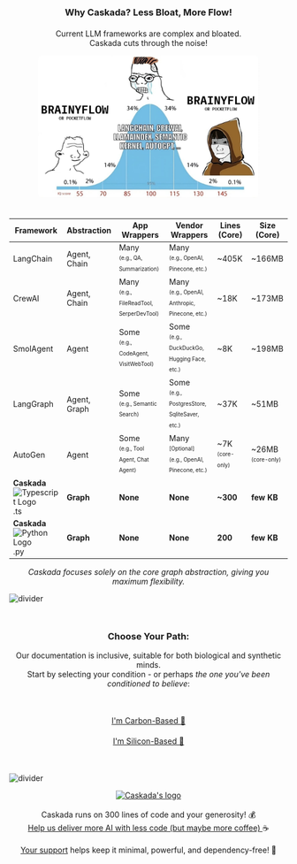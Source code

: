 <!-- Why Caskada Section -->
<div class="comparison-section">
  <h3 style="text-align: center; margin-bottom: 20px;">Why Caskada? Less Bloat, More Flow!</h3>
  <p style="text-align: center;">Current LLM frameworks are complex and bloated.<br />Caskada cuts through the noise!</p>
  <div align="center">
    <img src="https://raw.githubusercontent.com/skadaai/caskada/main/.github/media/meme.jpg" width="400" alt="Framework comparison meme" style="border-radius: 8px; margin-bottom: 20px;"/>

  <table>
    <thead>
      <tr>
        <th>Framework</th>
        <th>Abstraction</th>
        <th>App Wrappers</th>
        <th>Vendor Wrappers</th>
        <th>Lines (Core)</th>
        <th>Size (Core)</th>
      </tr>
    </thead>
    <tbody>
      <tr><td>LangChain</td><td>Agent, Chain</td><td>Many <br><sup><sub>(e.g., QA, Summarization)</sub></sup></td><td>Many <br><sup><sub>(e.g., OpenAI, Pinecone, etc.)</sub></sup></td><td>~405K</td><td>~166MB</td></tr>
      <tr><td>CrewAI</td><td>Agent, Chain</td><td>Many <br><sup><sub>(e.g., FileReadTool, SerperDevTool)</sub></sup></td><td>Many <br><sup><sub>(e.g., OpenAI, Anthropic, Pinecone, etc.)</sub></sup></td><td>~18K</td><td>~173MB</td></tr>
      <tr><td>SmolAgent</td><td>Agent</td><td>Some <br><sup><sub>(e.g., CodeAgent, VisitWebTool)</sub></sup></td><td>Some <br><sup><sub>(e.g., DuckDuckGo, Hugging Face, etc.)</sub></sup></td><td>~8K</td><td>~198MB</td></tr>
      <tr><td>LangGraph</td><td>Agent, Graph</td><td>Some <br><sup><sub>(e.g., Semantic Search)</sub></sup></td><td>Some <br><sup><sub>(e.g., PostgresStore, SqliteSaver, etc.) </sub></sup></td><td>~37K</td><td>~51MB</td></tr>
      <tr><td>AutoGen</td><td>Agent</td><td>Some <br><sup><sub>(e.g., Tool Agent, Chat Agent)</sub></sup></td><td>Many <sup><sub>[Optional]<br> (e.g., OpenAI, Pinecone, etc.)</sub></sup></td><td>~7K <br><sup><sub>(core-only)</sub></sup></td><td>~26MB <br><sup><sub>(core-only)</sub></sup></td></tr>
      <tr><td><strong>Caskada</strong> <!-- gitbook-ignore-start --><img src="https://github.com/skadaai/caskada/raw/main/.github/media/typescript.svg" width="16" height="16" alt="Typescript Logo"><!-- gitbook-ignore-end -->.ts</td><td><strong>Graph</strong></td><td><strong>None</strong></td><td><strong>None</strong></td><td><strong>~300</strong></td><td><strong>few KB</strong></td></tr>
      <tr><td><strong>Caskada</strong> <!-- gitbook-ignore-start --><img src="https://github.com/skadaai/caskada/raw/main/.github/media/python.svg" width="16" height="16" alt="Python Logo"><!-- gitbook-ignore-end -->.py</td><td><strong>Graph</strong></td><td><strong>None</strong></td><td><strong>None</strong></td><td><strong>200</strong></td><td><strong>few KB</strong></td></tr>
    </tbody>
  </table>
  
  </div>
  <p style="text-align: center; margin-top: 15px;"><em>Caskada focuses solely on the core graph abstraction, giving you maximum flexibility.</em></p>
</div>

![divider](https://raw.githubusercontent.com/skadaai/caskada/main/.github/media/divider.png ":size=100%")

<div style="text-align: center; margin: 50px 0;">
  <h3>Choose Your Path:</h3>
  <p>Our documentation is inclusive, suitable for both biological and synthetic minds.<br />Start by selecting your condition - or perhaps <em>the one you've been conditioned to believe</em>:</p>
    <nav style="display: flex; flex-direction: column; align-items: center; gap: 20px; margin: 50px 0;">
      <a href="https://brainy.gitbook.io/flow" class="active">I'm Carbon-Based 🐥</a>
      <a href="https://flow.brainy.sh/docs.txt">I'm Silicon-Based 🤖</a>
    </nav>
</div>

![divider](https://raw.githubusercontent.com/skadaai/caskada/main/.github/media/divider.png ":size=100%")

<p align="center">
  <a style="color: inherit" href="https://github.com/sponsors/zvictor?utm_source=caskada&utm_medium=sponsorship&utm_campaign=caskada&utm_id=caskada">
    <img width="150px" src="https://raw.githubusercontent.com/skadaai/caskada/main/.github/media/brain.png" alt="Caskada's logo" />
  </a><br /><br />
  Caskada runs on 300 lines of code and your generosity! 💰<br />
    <a style="color: inherit" href="https://github.com/sponsors/zvictor?utm_source=caskada&utm_medium=sponsorship&utm_campaign=caskada&utm_id=caskada">
      Help us deliver more AI with less code (but maybe more coffee)
    </a> ☕<br /><br />
    <a style="color: inherit" href="https://github.com/sponsors/zvictor?utm_source=caskada&utm_medium=sponsorship&utm_campaign=caskada&utm_id=caskada">Your support</a> helps keep it minimal, powerful, and dependency-free! 🚀
  </a>
</p>
